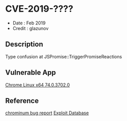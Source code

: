 # CVE-2019-????
* Date : Feb 2019
* Credit : glazunov

## Description
Type confusion at JSPromise::TriggerPromiseReactions

## Vulnerable App

[Chrome Linux x64 74.0.3702.0](https://commondatastorage.googleapis.com/chromium-browser-snapshots/index.html?prefix=Linux_x64/630678/)

## Reference
[chrominum bug report](https://bugs.chromium.org/p/chromium/issues/detail?id=931640)
[Exploit Database](https://www.exploit-db.com/exploits/46654)